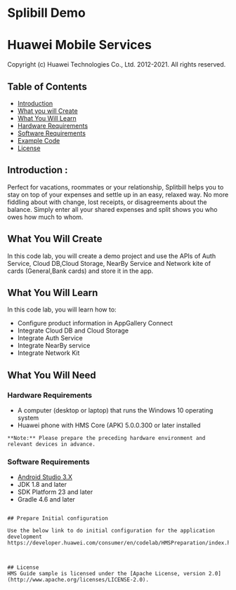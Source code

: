 # Splibill Demo

# Huawei Mobile Services
Copyright (c) Huawei Technologies Co., Ltd. 2012-2021. All rights reserved.

## Table of Contents
* [Introduction](#introduction)
* [What you will Create](#what-you-will-create)
* [What You Will Learn](#what-you-will-learn)
* [Hardware Requirements](#hardware-requirements)
* [Software Requirements](#software-requirements)
* [Example Code](#example-code)
* [License](#license)

## Introduction :

Perfect for vacations, roommates or your relationship, Splitbill helps you to stay on top of your expenses and settle up in an easy, relaxed way.
No more fiddling about with change, lost receipts, or disagreements about the balance. Simply enter all your shared expenses and split shows you who owes how much to whom.


## What You Will Create

In this code lab, you will create a demo project and use the APIs of Auth Service, Cloud DB,Cloud Storage, NearBy Service and Network  kite of cards (General,Bank cards) and store it in the app.


## What You Will Learn

In this code lab, you will learn how to:
*	Configure product information in AppGallery Connect
*	Integrate Cloud DB and Cloud Storage
*	Integrate Auth Service
*	Integrate NearBy service
*	Integrate Network Kit


## What You Will Need

### Hardware Requirements

*	A computer (desktop or laptop) that runs the Windows 10 operating system
*	Huawei phone with HMS Core (APK) 5.0.0.300 or later installed
```
**Note:** Please prepare the preceding hardware environment and relevant devices in advance.
```
### Software Requirements

*	[Android Studio 3.X](https://developer.android.com/studio)
*	JDK 1.8 and later 
*	SDK Platform 23 and later
*	Gradle 4.6 and later

```

## Prepare Initial configuration

Use the below link to do initial configuration for the application development
https://developer.huawei.com/consumer/en/codelab/HMSPreparation/index.html#3



## License
HMS Guide sample is licensed under the [Apache License, version 2.0](http://www.apache.org/licenses/LICENSE-2.0).
